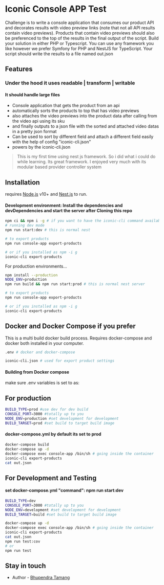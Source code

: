 # Iconic Console APP Test

Challenge is to write a console application that consumes our product API and decorates results with video preview links (note that not all API results contain video previews). Products that contain video previews should also be preferenced to the top of the results in the final output of the script. Build your solution in either PHP or Typescript. You can use any framework you like however we prefer Symfony for PHP and NestJS for TypeScript. Your script should write the results to a file named out.json

## Features

### Under the hood it uses readable | transform | writable

#### It should handle large files

- Console application that gets the product from an api
- automatically sorts the products to top that has video previews
- also attaches the video previews into the product data after calling from the video api using its sku
- and finally outputs to a json file with the sorted and attached video datas in a pretty json format
- Can be used to sort by different field and attach a different field easily with the help of config "iconic-cli.json"
- powers by the iconic-cli.json

> This is my first time using nest js framework. So i did what i could do while learning. Its great framework.
> I enjoyed very much with its modular based provider controller system

## Installation

requires [Node.js](https://nodejs.org/) v10+ and [Nest.js](https://nestjs.com/) to run.

#### Development environment: Install the dependencies and devDependencies and start the server after Cloning this repo

```sh
npm ci && npm i -g # if you want to have the iconic-cli command available throughtout
# running dev mode
npm run start:dev # this is normal nest

# to export products
npm run console-app export-products

# or if you installed as npm -i g
iconic-cli export-products
```

For production environments...

```sh
npm install --production
NODE_ENV=production
npm run build && npm run start:prod # this is normal nest server

# to export products
npm run console-app export-products

# or if you installed as npm -i g
iconic-cli export-products
```

## Docker and Docker Compose if you prefer

This is a multi build docker build process. Requires docker-compose and docker both installed in your computer.

```sh
.env # docker and docker-compose
```

```sh
iconic-cli.json # used for export product settings
```

#### Building from Docker compose

make sure .env variables is set to as:

## For production

```sh
BUILD_TYPE=prod #use dev for dev build
CONSOLE_PORT=3000 #totally up to you
NODE_ENV=production #set development for development
BUILD_TARGET=prod #set build to target build image
```

#### docker-compose.yml by default its set to prod

```sh
docker-compose build
docker-compose up -d
docker-compose exec console-app /bin/sh # going inside the container
iconic-cli export-products
cat out.json
```

## For Development and Testing

#### set docker-compose.yml "command": npm run start:dev

```sh
BUILD_TYPE=dev
CONSOLE_PORT=3000 #totally up to you
NODE_ENV=development #set development for development
BUILD_TARGET=build #set build to target build image
```

```sh
docker-compose up -d
docker-compose exec console-app /bin/sh # going inside the container
iconic-cli export-products
cat out.json
npm run test:cov
# or
npm run test
```

## Stay in touch

- Author - [Bhupendra Tamang](https://github.com/BhupenT)
